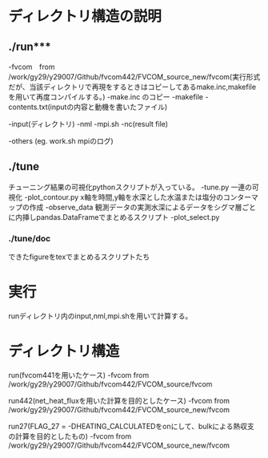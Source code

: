# ディレクトリ構造の説明
## ./run***
-fvcom　from /work/gy29/y29007/Github/fvcom442/FVCOM_source_new/fvcom(実行形式だが、当該ディレクトリで再現をするときはコピーしてあるmake.inc,makefileを用いて再度コンパイルする。)
-make.inc のコピー
-makefile
-contents.txt(inputの内容と動機を書いたファイル)

-input(ディレクトリ)
-nml
-mpi.sh
-nc(result file)

-others (eg. work.sh mpiのログ)

## ./tune
チューニング結果の可視化pythonスクリプトが入っている。
-tune.py 一連の可視化
-plot_contour.py x軸を時間,y軸を水深とした水温または塩分のコンターマップの作成
-observe_data 観測データの実測水深によるデータをシグマ層ごとに内挿しpandas.DataFrameでまとめるスクリプト
-plot_select.py
### ./tune/doc
できたfigureをtexでまとめるスクリプトたち

# 実行
runディレクトリ内のinput,nml,mpi.shを用いて計算する。
# ディレクトリ構造
run(fvcom441を用いたケース)
-fvcom from /work/gy29/y29007/Github/fvcom442/FVCOM_source/fvcom

run442(net_heat_fluxを用いた計算を目的としたケース)
-fvcom from /work/gy29/y29007/Github/fvcom442/FVCOM_source_new/fvcom

run27(FLAG_27 = -DHEATING_CALCULATEDをonにして、bulkによる熱収支の計算を目的としたもの)
-fvcom from /work/gy29/y29007/Github/fvcom442/FVCOM_source_new/fvcom
